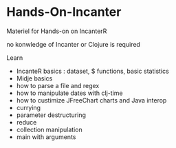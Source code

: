 Hands-On-Incanter
=================

Materiel for Hands-on on IncanterR

no konwledge of Incanter or Clojure is required

Learn 

- IncanteR basics : dataset, $ functions, basic statistics 
- Midje basics
- how to parse a file and regex
- how to manipulate dates with clj-time
- how to custimize JFreeChart charts and Java interop
- currying 
- parameter destructuring
- reduce
- collection manipulation
- main with arguments



